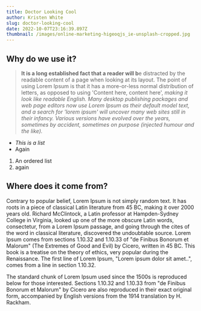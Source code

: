```yaml
---
title: Doctor Looking Cool
author: Kristen White
slug: doctor-looking-cool
date: 2022-10-07T23:16:39.897Z
thumbnail: /images/online-marketing-higeoqjs_ie-unsplash-cropped.jpg
---
```

## Why do we use it?

> **It is a long established fact that a reader will b**e distracted by the readable content of a page when looking at its layout. The point of using Lorem Ipsum is that it has a more-or-less normal distribution of letters, as opposed to using 'Content here, content here', *making it look like readable English. Many desktop publishing packages and web page editors now use Lorem Ipsum as their default model text, and a search for 'lorem ipsum' will uncover many web sites still in their infancy. Various versions have evolved over the years, sometimes by accident, sometimes on purpose (injected humour and the like).*

* *T﻿his is a list*
* A﻿gain

1. A﻿n ordered list
2. a﻿gain

## Where does it come from?

Contrary to popular belief, Lorem Ipsum is not simply random text. It has roots in a piece of classical Latin literature from 45 BC, making it over 2000 years old. Richard McClintock, a Latin professor at Hampden-Sydney College in Virginia, looked up one of the more obscure Latin words, consectetur, from a Lorem Ipsum passage, and going through the cites of the word in classical literature, discovered the undoubtable source. Lorem Ipsum comes from sections 1.10.32 and 1.10.33 of "de Finibus Bonorum et Malorum" (The Extremes of Good and Evil) by Cicero, written in 45 BC. This book is a treatise on the theory of ethics, very popular during the Renaissance. The first line of Lorem Ipsum, "Lorem ipsum dolor sit amet..", comes from a line in section 1.10.32.

The standard chunk of Lorem Ipsum used since the 1500s is reproduced below for those interested. Sections 1.10.32 and 1.10.33 from "de Finibus Bonorum et Malorum" by Cicero are also reproduced in their exact original form, accompanied by English versions from the 1914 translation by H. Rackham.